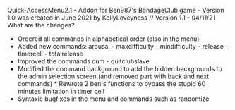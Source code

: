 Quick-AccessMenu2.1 - Addon for Ben987's BondageClub game - Version 1.0 was created in June 2021 by KellyLoveyness
//
Version 1.1 - 04/11/21
 What are the changes?
* Ordered all commands in alphabetical order (also in the menu)
* Added new commands: arousal - maxdifficulty - mindifficulty - release - timercell - totalrelease                                                                                                                             
* Improved the commands cum -  quitclubslave                                                                                                                                                                                                           
* Modified the command background to add the hidden backgrounds to the admin selection screen (and removed part with back and next commands)                                     * Rewrote 2 ben's functions to bypass the stupid 60 minutes limitation in timer cell                                                                                                                                                    
* Syntaxic bugfixes in the menu and commands such as randomize
